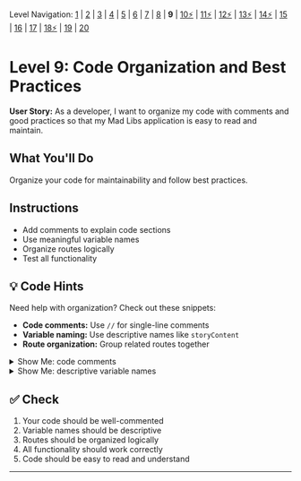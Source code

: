 Level Navigation: [1](./mad-libs-lv-1.md) | [2](./mad-libs-lv-2.md) | [3](./mad-libs-lv-3.md) | [4](./mad-libs-lv-4.md) | [5](./mad-libs-lv-5.md) | [6](./mad-libs-lv-6.md) | [7](./mad-libs-lv-7.md) | [8](./mad-libs-lv-8.md) | **9** | [10⚡](./mad-libs-lv-10.md) | [11⚡](./mad-libs-lv-11.md) | [12⚡](./mad-libs-lv-12.md) | [13⚡](./mad-libs-lv-13.md) | [14⚡](./mad-libs-lv-14.md) | [15](./mad-libs-lv-15.md) | [16](./mad-libs-lv-16.md) | [17](./mad-libs-lv-17.md) | [18⚡](./mad-libs-lv-18.md) | [19](./mad-libs-lv-19.md) | [20](./mad-libs-lv-20.md)

# Level 9: Code Organization and Best Practices

**User Story:** As a developer, I want to organize my code with comments and good practices so that my Mad Libs application is easy to read and maintain.

## What You'll Do
Organize your code for maintainability and follow best practices.

## Instructions
- Add comments to explain code sections
- Use meaningful variable names
- Organize routes logically
- Test all functionality

## 💡 Code Hints
Need help with organization? Check out these snippets:
- **Code comments:** Use `//` for single-line comments
- **Variable naming:** Use descriptive names like `storyContent`
- **Route organization:** Group related routes together

<details>
<summary>Show Me: code comments</summary>

<pre><code class="language-javascript">// Server setup
const express = require('express');
const app = express();

// Static file serving
app.use(express.static('public'));

// Routes
app.get('/', (req, res) =&amp;gt; {
    res.sendFile(__dirname + '/public/mad-libs-form.html');
});</code></pre>
</details>

<details>
<summary>Show Me: descriptive variable names</summary>

<pre><code class="language-javascript">const storyTemplate = `Your story here...`;
const completedStory = storyTemplate.replace('${name}', userName);
const storyResponse = `&amp;lt;div class="card"&amp;gt;${completedStory}&amp;lt;/div&amp;gt;`;</code></pre>
</details>

## ✅ Check
1. Your code should be well-commented
2. Variable names should be descriptive
3. Routes should be organized logically
4. All functionality should work correctly
5. Code should be easy to read and understand

---